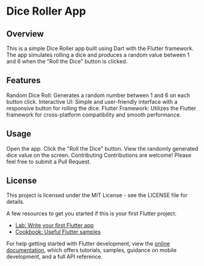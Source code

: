 # Dice Roller App

## Overview
This is a simple Dice Roller app built using Dart with the Flutter framework. The app simulates rolling a dice and produces a random value between 1 and 6 when the "Roll the Dice" button is clicked.

## Features
Random Dice Roll: Generates a random number between 1 and 6 on each button click.
Interactive UI: Simple and user-friendly interface with a responsive button for rolling the dice.
Flutter Framework: Utilizes the Flutter framework for cross-platform compatibility and smooth performance.

## Usage
Open the app.
Click the "Roll the Dice" button.
View the randomly generated dice value on the screen.
Contributing
Contributions are welcome! Please feel free to submit a Pull Request.

## License
This project is licensed under the MIT License - see the LICENSE file for details.

A few resources to get you started if this is your first Flutter project:

- [Lab: Write your first Flutter app](https://docs.flutter.dev/get-started/codelab)
- [Cookbook: Useful Flutter samples](https://docs.flutter.dev/cookbook)

For help getting started with Flutter development, view the
[online documentation](https://docs.flutter.dev/), which offers tutorials,
samples, guidance on mobile development, and a full API reference.
